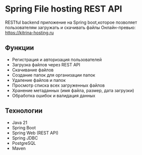 # Spring File hosting REST API

RESTful backend приложение на Spring boot,которое позволяет пользователям загружать и скачивать файлы
Онлайн-превью: https://kitrina-hosting.ru

## Функции

- Регистрация и авторизация пользователей
- Загрузка файлов через REST API
- Скачивание файлов
- Создание папок для организации папок
- Удаление файлов и папок
- Просмотр списка всех загруженных файлов
- Хранение метаданных (имя файла, размер, дата загрузки)
- Обработка ошибок и валидация данных

## Технологии

- Java 21
- Spring Boot
- Spring Web (REST API)
- Spring JDBC
- PostgreSQL
- Maven
